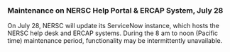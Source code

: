 ### Maintenance on NERSC Help Portal & ERCAP System, July 28

On July 28, NERSC will update its ServiceNow instance, which hosts the NERSC
help desk and ERCAP systems. During the 8 am to noon (Pacific time) maintenance
period, functionality may be intermittently unavailable. 
